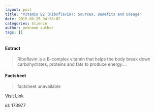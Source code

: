 ```yaml
---
layout: post
title: "Vitamin B2 (Riboflavin): Sources, Benefits and Dosage"
date: 2015-08-25 04:38:07
categories: Science
author: unknown author
tags: []
---
```



#### Extract
>Riboflavin is a B-complex vitamin that helps the body break down carbohydrates, proteins and fats to produce energy....

#### Factsheet
>factsheet unavailable

[Visit Link](http://www.livescience.com/51966-vitamin-b2-riboflavin.html)

id:  173977

